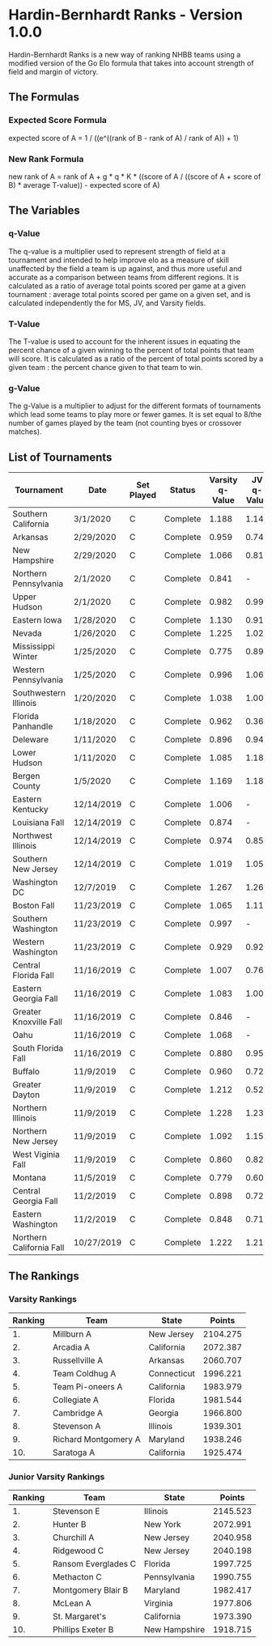 # Hardin-Bernhardt Ranks - Version 1.0.0
Hardin-Bernhardt Ranks is a new way of ranking NHBB teams using a modified version of the Go Elo formula that takes into account strength of field and margin of victory.

## The Formulas
### Expected Score Formula
expected score of A = 1 / ((e^((rank of B - rank of A) / rank of A)) + 1)

### New Rank Formula
new rank of A = rank of A + g * q * K * ((score of A / ((score of A + score of B) * average T-value)) - expected score of A)

## The Variables
### q-Value
The q-value is a multiplier used to represent strength of field at a tournament and intended to help improve elo as a measure of skill unaffected by the field a team is up against, and thus more useful and accurate as a comparison between teams from different regions. It is calculated as a ratio of average total points scored per game at a given tournament : average total points scored per game on a given set, and is calculated independently the for MS, JV, and Varsity fields.
### T-Value
The T-value is used to account for the inherent issues in equating the percent chance of a given winning to the percent of total points that team will score. It is calculated as a ratio of the percent of total points scored by a given team : the percent chance given to that team to win.
### g-Value
The g-Value is a multiplier to adjust for the different formats of tournaments which lead some teams to play more or fewer games. It is set equal to 8/the number of games played by the team (not counting byes or crossover matches).

## List of Tournaments
Tournament|Date|Set Played|Status|Varsity q-Value|JV q-Value
---|---|---|---|---|---
Southern California|3/1/2020|C|Complete|1.188|1.147
Arkansas|2/29/2020|C|Complete|0.959|0.743
New Hampshire|2/29/2020|C|Complete|1.066|0.818
Northern Pennsylvania|2/1/2020|C|Complete|0.841|-
Upper Hudson|2/1/2020|C|Complete|0.982|0.990
Eastern Iowa|1/28/2020|C|Complete|1.130|0.917
Nevada|1/26/2020|C|Complete|1.225|1.020
Mississippi Winter|1/25/2020|C|Complete|0.775|0.892
Western Pennsylvania|1/25/2020|C|Complete|0.996|1.062
Southwestern Illinois|1/20/2020|C|Complete|1.038|1.001
Florida Panhandle|1/18/2020|C|Complete|0.962|0.360
Deleware|1/11/2020|C|Complete|0.896|0.941
Lower Hudson|1/11/2020|C|Complete|1.085|1.182
Bergen County|1/5/2020|C|Complete|1.169|1.180
Eastern Kentucky|12/14/2019|C|Complete|1.006|-
Louisiana Fall|12/14/2019|C|Complete|0.874|-
Northwest Illinois|12/14/2019|C|Complete|0.974|0.852
Southern New Jersey|12/14/2019|C|Complete|1.019|1.056
Washington DC|12/7/2019|C|Complete|1.267|1.261
Boston Fall|11/23/2019|C|Complete|1.065|1.118
Southern Washington|11/23/2019|C|Complete|0.997|-
Western Washington|11/23/2019|C|Complete|0.929|0.929
Central Florida Fall|11/16/2019|C|Complete|1.007|0.767
Eastern Georgia Fall|11/16/2019|C|Complete|1.083|1.000
Greater Knoxville Fall|11/16/2019|C|Complete|0.846|-
Oahu|11/16/2019|C|Complete|1.068|-
South Florida Fall|11/16/2019|C|Complete|0.880|0.959
Buffalo|11/9/2019|C|Complete|0.960|0.727
Greater Dayton|11/9/2019|C|Complete|1.212|0.521
Northern Illinois|11/9/2019|C|Complete|1.228|1.235
Northern New Jersey|11/9/2019|C|Complete|1.092|1.154
West Viginia Fall|11/9/2019|C|Complete|0.860|0.828
Montana|11/5/2019|C|Complete|0.779|0.608
Central Georgia Fall|11/2/2019|C|Complete|0.898|0.723
Eastern Washington|11/2/2019|C|Complete|0.848|0.718
Northern California Fall|10/27/2019|C|Complete|1.222|1.213

## The Rankings

### Varsity Rankings
Ranking|Team|State|Points
---|---|---|---
1.|Millburn A|New Jersey|2104.275
2.|Arcadia A|California|2072.387
3.|Russellville A|Arkansas|2060.707
4.|Team Coldhug A|Connecticut|1996.221
5.|Team Pi-oneers A|California|1983.979
6.|Collegiate A|Florida|1981.544
7.|Cambridge A|Georgia|1966.800
8.|Stevenson A|Illinois|1939.301
9.|Richard Montgomery A|Maryland|1938.246
10.|Saratoga A|California|1925.474

### Junior Varsity Rankings
Ranking|Team|State|Points
---|---|---|---
1.|Stevenson E|Illinois|2145.523
2.|Hunter B|New York|2072.991
3.|Churchill A|New Jersey|2040.958
4.|Ridgewood C|New Jersey|2040.198
5.|Ransom Everglades C|Florida|1997.725
6.|Methacton C|Pennsylvania|1990.755
7.|Montgomery Blair B|Maryland|1982.417
8.|McLean A|Virginia|1977.806
9.|St. Margaret's|California|1973.390
10.|Phillips Exeter B|New Hampshire|1918.715
